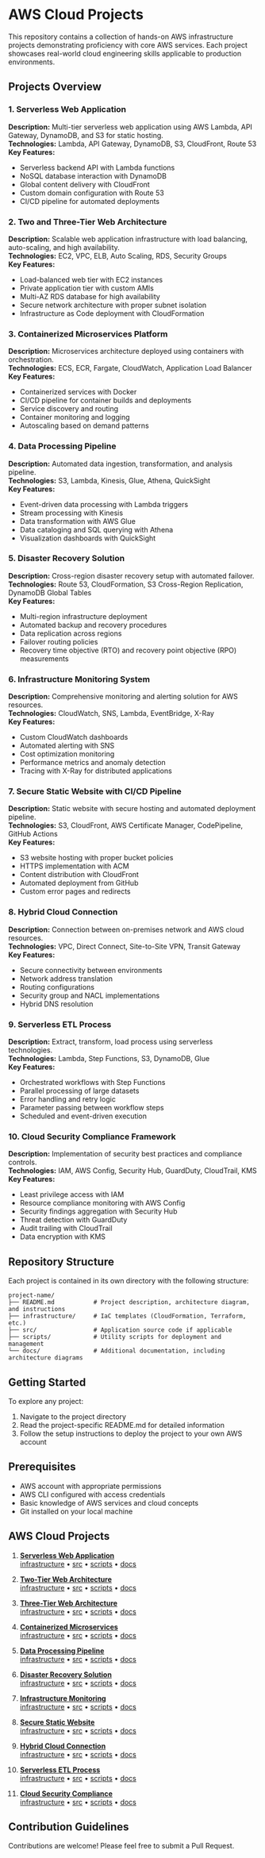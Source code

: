 # AWS Cloud Projects

This repository contains a collection of hands-on AWS infrastructure projects demonstrating proficiency with core AWS services. Each project showcases real-world cloud engineering skills applicable to production environments.

## Projects Overview

### 1. Serverless Web Application
**Description:** Multi-tier serverless web application using AWS Lambda, API Gateway, DynamoDB, and S3 for static hosting.  
**Technologies:** Lambda, API Gateway, DynamoDB, S3, CloudFront, Route 53  
**Key Features:**
- Serverless backend API with Lambda functions
- NoSQL database interaction with DynamoDB
- Global content delivery with CloudFront
- Custom domain configuration with Route 53
- CI/CD pipeline for automated deployments

### 2. Two and Three-Tier Web Architecture
**Description:** Scalable web application infrastructure with load balancing, auto-scaling, and high availability.  
**Technologies:** EC2, VPC, ELB, Auto Scaling, RDS, Security Groups  
**Key Features:**
- Load-balanced web tier with EC2 instances
- Private application tier with custom AMIs
- Multi-AZ RDS database for high availability
- Secure network architecture with proper subnet isolation
- Infrastructure as Code deployment with CloudFormation

### 3. Containerized Microservices Platform
**Description:** Microservices architecture deployed using containers with orchestration.  
**Technologies:** ECS, ECR, Fargate, CloudWatch, Application Load Balancer  
**Key Features:**
- Containerized services with Docker
- CI/CD pipeline for container builds and deployments
- Service discovery and routing
- Container monitoring and logging
- Autoscaling based on demand patterns

### 4. Data Processing Pipeline
**Description:** Automated data ingestion, transformation, and analysis pipeline.  
**Technologies:** S3, Lambda, Kinesis, Glue, Athena, QuickSight  
**Key Features:**
- Event-driven data processing with Lambda triggers
- Stream processing with Kinesis
- Data transformation with AWS Glue
- Data cataloging and SQL querying with Athena
- Visualization dashboards with QuickSight

### 5. Disaster Recovery Solution
**Description:** Cross-region disaster recovery setup with automated failover.  
**Technologies:** Route 53, CloudFormation, S3 Cross-Region Replication, DynamoDB Global Tables  
**Key Features:**
- Multi-region infrastructure deployment
- Automated backup and recovery procedures
- Data replication across regions
- Failover routing policies
- Recovery time objective (RTO) and recovery point objective (RPO) measurements

### 6. Infrastructure Monitoring System
**Description:** Comprehensive monitoring and alerting solution for AWS resources.  
**Technologies:** CloudWatch, SNS, Lambda, EventBridge, X-Ray  
**Key Features:**
- Custom CloudWatch dashboards
- Automated alerting with SNS
- Cost optimization monitoring
- Performance metrics and anomaly detection
- Tracing with X-Ray for distributed applications

### 7. Secure Static Website with CI/CD Pipeline
**Description:** Static website with secure hosting and automated deployment pipeline.  
**Technologies:** S3, CloudFront, AWS Certificate Manager, CodePipeline, GitHub Actions  
**Key Features:**
- S3 website hosting with proper bucket policies
- HTTPS implementation with ACM
- Content distribution with CloudFront
- Automated deployment from GitHub
- Custom error pages and redirects

### 8. Hybrid Cloud Connection
**Description:** Connection between on-premises network and AWS cloud resources.  
**Technologies:** VPC, Direct Connect, Site-to-Site VPN, Transit Gateway  
**Key Features:**
- Secure connectivity between environments
- Network address translation
- Routing configurations
- Security group and NACL implementations
- Hybrid DNS resolution

### 9. Serverless ETL Process
**Description:** Extract, transform, load process using serverless technologies.  
**Technologies:** Lambda, Step Functions, S3, DynamoDB, Glue  
**Key Features:**
- Orchestrated workflows with Step Functions
- Parallel processing of large datasets
- Error handling and retry logic
- Parameter passing between workflow steps
- Scheduled and event-driven execution

### 10. Cloud Security Compliance Framework
**Description:** Implementation of security best practices and compliance controls.  
**Technologies:** IAM, AWS Config, Security Hub, GuardDuty, CloudTrail, KMS  
**Key Features:**
- Least privilege access with IAM
- Resource compliance monitoring with AWS Config
- Security findings aggregation with Security Hub
- Threat detection with GuardDuty
- Audit trailing with CloudTrail
- Data encryption with KMS

## Repository Structure

Each project is contained in its own directory with the following structure:
```
project-name/
├── README.md           # Project description, architecture diagram, and instructions
├── infrastructure/     # IaC templates (CloudFormation, Terraform, etc.)
├── src/                # Application source code if applicable
├── scripts/            # Utility scripts for deployment and management
└── docs/               # Additional documentation, including architecture diagrams
```

## Getting Started

To explore any project:

1. Navigate to the project directory
2. Read the project-specific README.md for detailed information
3. Follow the setup instructions to deploy the project to your own AWS account

## Prerequisites

- AWS account with appropriate permissions
- AWS CLI configured with access credentials
- Basic knowledge of AWS services and cloud concepts
- Git installed on your local machine

## AWS Cloud Projects

1. **[Serverless Web Application](serverless-web-application/)**  
   [infrastructure](serverless-web-application/infrastructure/) • 
   [src](serverless-web-application/src/) • 
   [scripts](serverless-web-application/scripts/) • 
   [docs](serverless-web-application/docs/)

2. **[Two-Tier Web Architecture](two-tier-web-architecture/)**  
   [infrastructure](two-tier-web-architecture/infrastructure/) • 
   [src](two-tier-web-architecture/src/) • 
   [scripts](two-tier-web-architecture/scripts/) • 
   [docs](two-tier-web-architecture/docs/)

3. **[Three-Tier Web Architecture](three-tier-web-architecture/)**  
   [infrastructure](three-tier-web-architecture/infrastructure/) • 
   [src](three-tier-web-architecture/src/) • 
   [scripts](three-tier-web-architecture/scripts/) • 
   [docs](three-tier-web-architecture/docs/)

4. **[Containerized Microservices](containerized-microservices/)**  
   [infrastructure](containerized-microservices/infrastructure/) • 
   [src](containerized-microservices/src/) • 
   [scripts](containerized-microservices/scripts/) • 
   [docs](containerized-microservices/docs/)

5. **[Data Processing Pipeline](data-processing-pipeline/)**  
   [infrastructure](data-processing-pipeline/infrastructure/) • 
   [src](data-processing-pipeline/src/) • 
   [scripts](data-processing-pipeline/scripts/) • 
   [docs](data-processing-pipeline/docs/)

6. **[Disaster Recovery Solution](disaster-recovery-solution/)**  
   [infrastructure](disaster-recovery-solution/infrastructure/) • 
   [src](disaster-recovery-solution/src/) • 
   [scripts](disaster-recovery-solution/scripts/) • 
   [docs](disaster-recovery-solution/docs/)

7. **[Infrastructure Monitoring](infrastructure-monitoring/)**  
   [infrastructure](infrastructure-monitoring/infrastructure/) • 
   [src](infrastructure-monitoring/src/) • 
   [scripts](infrastructure-monitoring/scripts/) • 
   [docs](infrastructure-monitoring/docs/)

8. **[Secure Static Website](secure-static-website/)**  
   [infrastructure](secure-static-website/infrastructure/) • 
   [src](secure-static-website/src/) • 
   [scripts](secure-static-website/scripts/) • 
   [docs](secure-static-website/docs/)

9. **[Hybrid Cloud Connection](hybrid-cloud-connection/)**  
   [infrastructure](hybrid-cloud-connection/infrastructure/) • 
   [src](hybrid-cloud-connection/src/) • 
   [scripts](hybrid-cloud-connection/scripts/) • 
   [docs](hybrid-cloud-connection/docs/)

10. **[Serverless ETL Process](serverless-etl-process/)**  
    [infrastructure](serverless-etl-process/infrastructure/) • 
    [src](serverless-etl-process/src/) • 
    [scripts](serverless-etl-process/scripts/) • 
    [docs](serverless-etl-process/docs/)

11. **[Cloud Security Compliance](cloud-security-compliance/)**  
    [infrastructure](cloud-security-compliance/infrastructure/) • 
    [src](cloud-security-compliance/src/) • 
    [scripts](cloud-security-compliance/scripts/) • 
    [docs](cloud-security-compliance/docs/)

## Contribution Guidelines

Contributions are welcome! Please feel free to submit a Pull Request.


